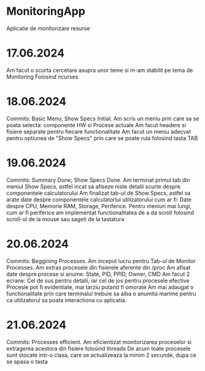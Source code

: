 # MonitoringApp
Aplicatie de monitorizare resurse
# 17.06.2024
Am facut o scurta cercetare asupra unor teme si m-am stabilit pe tema de Monitoring Folosind ncurses
# 18.06.2024
Commits: Basic Menu; Show Specs Initial. 
Am scris un meniu prin care sa se poata selecta: componente HW si Procese actuale
Am facut headere si fisiere separate pentru fiecare functionalitate
Am facut un meniu adecvat pentru optiunea de "Show Specs" prin care se poate rula folosind tasta TAB
# 19.06.2024
Commits: Summary Done; Show Specs Done. 
Am terminat primul tab din meniul Show Specs, astfel incat sa afiseze niste detalii scurte despre componentele calculatorului
Am finalizat tab-ul de Show Specs, astfel sa arate date despre componentele calculatorlui utilizatorului cum ar fi: 
Date despre CPU, Memorie RAM, Storage, Periferice.
Pentru meniuri mai lungi, cum ar fi periferice am implementat functionalitatea de a da scroll folosind scroll-ul de la mouse sau sageti de la tastatura

# 20.06.2024
Commits: Beggining Processes. 
Am inceput lucru pentru Tab-ul de Monitor Processes.
Am extras procesele din fisierele aferente din /proc
Am afisat date despre procese si anume: State, PID, PPID, Owner, CMD
Am facut 2 ecrane: Cel de sus pentru detalii, iar cel de jos pentru procesele efective
Procesle pot fi evidentiate, mai tarziu putand fi omorate
Am mai adaugat o functionalitate prin care terminalul trebuie sa aiba o anumita marime pentru ca utilizatorul sa poata interactiona cu aplicatia.

# 21.06.2024
Commits: Processes efficient. 
Am eficientizat monitorizarea proceselor si extragerea acestora din fisiere folosind threads
De acum toate procesele sunt stocate intr-o clasa, care se actualizeaza la minim 2 secunde, dupa ce se apasa o tasta

